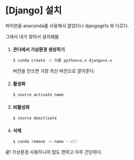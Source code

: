 # [Django] 설치

파이썬을 anaconda를 사용해서 깔았더니 djangogirls 와 다르다.

그래서 내가 찾아서 설치해봄



1. #### 콘다에서 가상환경 생성하기

   ```cmd
   $ conda create -n 이름 python=x.x django=x.x
   ```

   버전을 안쓰면 가장 최신 버전으로 깔아준다.

2. #### 활성화

   ```cmd
   $ source activate name
   ```

3. #### 비활성화

   ```cmd
   $ source deactivate
   ```

4. #### 삭제

   ```cmd
   $ conda remove -n name --all
   ```


끝! 가상환경 사용하니까 맘도 편하고 아주 간단하다.